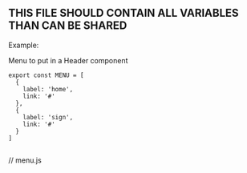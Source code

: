## THIS FILE SHOULD CONTAIN ALL VARIABLES THAN CAN BE SHARED

Example:

Menu to put in a Header component

```
export const MENU = [
  {
    label: 'home',
    link: '#'
  },
  {
    label: 'sign',
    link: '#'
  }
]


```
// menu.js